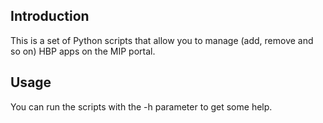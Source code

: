 ## Introduction

This is a set of Python scripts that allow you to manage (add, remove and so on) HBP apps on the MIP portal.

## Usage

You can run the scripts with the -h parameter to get some help.
